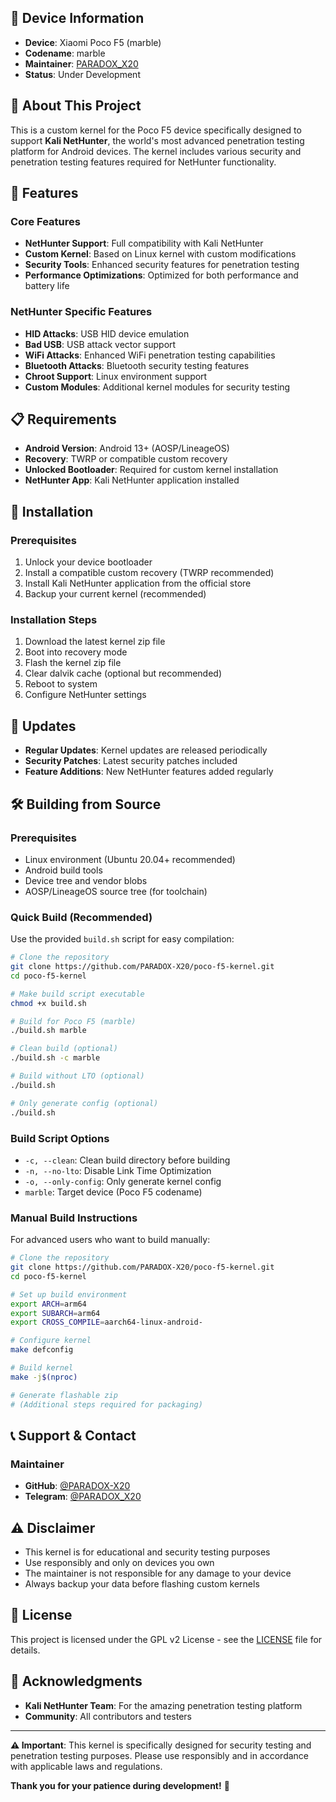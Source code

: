 
## 📱 Device Information

- **Device**: Xiaomi Poco F5 (marble)
- **Codename**: marble
- **Maintainer**: [PARADOX_X20](https://github.com/PARADOX-X20)
- **Status**: Under Development

## 🎯 About This Project

This is a custom kernel for the Poco F5 device specifically designed to support **Kali NetHunter**, the world's most advanced penetration testing platform for Android devices. The kernel includes various security and penetration testing features required for NetHunter functionality.

## 🔧 Features

### Core Features
- **NetHunter Support**: Full compatibility with Kali NetHunter
- **Custom Kernel**: Based on Linux kernel with custom modifications
- **Security Tools**: Enhanced security features for penetration testing
- **Performance Optimizations**: Optimized for both performance and battery life

### NetHunter Specific Features
- **HID Attacks**: USB HID device emulation
- **Bad USB**: USB attack vector support
- **WiFi Attacks**: Enhanced WiFi penetration testing capabilities
- **Bluetooth Attacks**: Bluetooth security testing features
- **Chroot Support**: Linux environment support
- **Custom Modules**: Additional kernel modules for security testing

## 📋 Requirements

- **Android Version**: Android 13+ (AOSP/LineageOS)
- **Recovery**: TWRP or compatible custom recovery
- **Unlocked Bootloader**: Required for custom kernel installation
- **NetHunter App**: Kali NetHunter application installed

## 🚀 Installation

### Prerequisites
1. Unlock your device bootloader
2. Install a compatible custom recovery (TWRP recommended)
3. Install Kali NetHunter application from the official store
4. Backup your current kernel (recommended)

### Installation Steps
1. Download the latest kernel zip file
2. Boot into recovery mode
3. Flash the kernel zip file
4. Clear dalvik cache (optional but recommended)
5. Reboot to system
6. Configure NetHunter settings

## 🔄 Updates

- **Regular Updates**: Kernel updates are released periodically
- **Security Patches**: Latest security patches included
- **Feature Additions**: New NetHunter features added regularly

## 🛠️ Building from Source

### Prerequisites
- Linux environment (Ubuntu 20.04+ recommended)
- Android build tools
- Device tree and vendor blobs
- AOSP/LineageOS source tree (for toolchain)

### Quick Build (Recommended)
Use the provided `build.sh` script for easy compilation:

```bash
# Clone the repository
git clone https://github.com/PARADOX-X20/poco-f5-kernel.git
cd poco-f5-kernel

# Make build script executable
chmod +x build.sh

# Build for Poco F5 (marble)
./build.sh marble

# Clean build (optional)
./build.sh -c marble

# Build without LTO (optional)
./build.sh

# Only generate config (optional)
./build.sh
```

### Build Script Options
- `-c, --clean`: Clean build directory before building
- `-n, --no-lto`: Disable Link Time Optimization
- `-o, --only-config`: Only generate kernel config
- `marble`: Target device (Poco F5 codename)

### Manual Build Instructions
For advanced users who want to build manually:

```bash
# Clone the repository
git clone https://github.com/PARADOX-X20/poco-f5-kernel.git
cd poco-f5-kernel

# Set up build environment
export ARCH=arm64
export SUBARCH=arm64
export CROSS_COMPILE=aarch64-linux-android-

# Configure kernel
make defconfig

# Build kernel
make -j$(nproc)

# Generate flashable zip
# (Additional steps required for packaging)
```

## 📞 Support & Contact

### Maintainer
- **GitHub**: [@PARADOX-X20](https://github.com/PARADOX-X20)
- **Telegram**: [@PARADOX_X20](https://t.me/PARADOX_X20)


## ⚠️ Disclaimer

- This kernel is for educational and security testing purposes
- Use responsibly and only on devices you own
- The maintainer is not responsible for any damage to your device
- Always backup your data before flashing custom kernels

## 📄 License

This project is licensed under the GPL v2 License - see the [LICENSE](LICENSE) file for details.

## 🙏 Acknowledgments

- **Kali NetHunter Team**: For the amazing penetration testing platform
- **Community**: All contributors and testers

---

**⚠️ Important**: This kernel is specifically designed for security testing and penetration testing purposes. Please use responsibly and in accordance with applicable laws and regulations.

**Thank you for your patience during development!** 🚀
